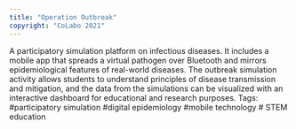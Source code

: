 ```yaml
---
title: "Operation Outbreak"
copyright: "CoLabo 2021"
---
```


A participatory simulation platform on infectious diseases. It includes a mobile app that spreads a virtual pathogen over Bluetooth and mirrors epidemiological features of real-world diseases. The outbreak simulation activity allows students to understand principles of disease transmission and mitigation, and the data from the simulations can be visualized with an interactive dashboard for educational and research purposes. Tags: #participatory simulation #digital epidemiology #mobile technology # STEM education 